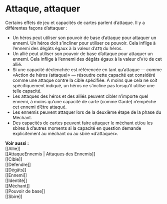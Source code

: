 # Attaque, attaquer
Certains effets de jeu et capacités de cartes parlent d’attaque. Il y a différentes façons d’attaquer :
- Un héros peut utiliser son pouvoir de base d’attaque pour attaquer un ennemi. Un héros doit s’incliner pour utiliser ce pouvoir. Cela inflige à l’ennemi des dégâts égaux à la valeur d’`ATQ` du héros.
- Un allié peut utiliser son pouvoir de base d’attaque pour attaquer un ennemi. Cela inflige à l’ennemi des dégâts égaux à la valeur d’`ATQ` de cet allié.
- Si une capacité déclenchée est référencée en tant qu’attaque — comme «Action de héros (attaque)» — résoudre cette capacité est considéré comme une attaque contre la cible spécifiée. À moins que cela ne soit spécifiquement indiqué, un héros ne s’incline pas lorsqu’il utilise une telle capacité.
- Les attaques des héros et des alliés peuvent cibler n’importe quel ennemi, à moins qu’une capacité de carte (comme Garde) n’empêche cet ennemi d’être attaqué.
- Les ennemis peuvent attaquer lors de la deuxième étape de la phase du Méchant.
- Des capacités de cartes peuvent faire attaquer le méchant et/ou les sbires à d’autres moments si la capacité en question demande explicitement au méchant ou au sbire «d’attaquer».

**Voir aussi :**  
[[Allie]]  
[[AttaqueEnnemis | Attaques des Ennemis]]  
[[Cible]]  
[[Défendre]]  
[[Dégâts]]  
[[Ennemi]]  
[[Identité]]  
[[Méchant]]  
[[Pouvoir de base]]  
[[Sbire]]